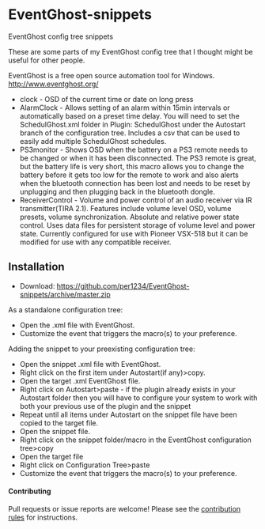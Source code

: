# EventGhost-snippets
EventGhost config tree snippets

These are some parts of my EventGhost config tree that I thought might be useful for other people.

EventGhost is a free open source automation tool for Windows. http://www.eventghost.org/

- clock - OSD of the current time or date on long press
- AlarmClock - Allows setting of an alarm within 15min intervals or automatically based on a preset time delay. You will need to set the SchedulGhost.xml folder in Plugin: SchedulGhost under the Autostart branch of the configuration tree. Includes a csv that can be used to easily add multiple SchedulGhost schedules.
- PS3monitor - Shows OSD when the battery on a PS3 remote needs to be changed or when it has been disconnected. The PS3 remote is great, but the battery life is very short, this macro allows you to change the battery before it gets too low for the remote to work and also alerts when the bluetooth connection has been lost and needs to be reset by unplugging and then plugging back in the bluetooth dongle.
- ReceiverControl - Volume and power control of an audio receiver via IR transmitter(TIRA 2.1). Features include volume level OSD, volume presets, volume synchronization. Absolute and relative power state control. Uses data files for persistent storage of volume level and power state. Currently configured for use with Pioneer VSX-518 but it can be modified for use with any compatible receiver.

## Installation
- Download: https://github.com/per1234/EventGhost-snippets/archive/master.zip

As a standalone configuration tree:
- Open the .xml file with EventGhost.
- Customize the event that triggers the macro(s) to your preference.

Adding the snippet to your preexisting configuration tree:
- Open the snippet .xml file with EventGhost.
- Right click on the first item under Autostart(if any)>copy.
- Open the target .xml EventGhost file.
- Right click on Autostart>paste - if the plugin already exists in your Autostart folder then you will have to configure your system to work with both your previous use of the plugin and the snippet
- Repeat until all items under Autostart on the snippet file have been copied to the target file.
- Open the snippet file.
- Right click on the snippet folder/macro in the EventGhost configuration tree>copy
- Open the target file
- Right click on Configuration Tree>paste
- Customize the event that triggers the macro(s) to your preference.


#### Contributing
Pull requests or issue reports are welcome! Please see the [contribution rules](https://github.com/per1234/EventGhost-snippets/blob/master/CONTRIBUTING.md) for instructions.
